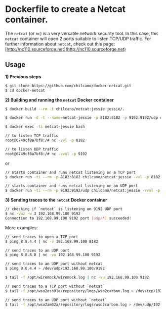 # Dockerfile to create a Netcat container.

The `netcat` (or `nc`) is a very versatile network security tool.
In this case, this `netcat` container will open 2 ports suitable to listen TCP/UDP traffic.
For further information about `netcat`, check out this page: [http://nc110.sourceforge.net](http://nc110.sourceforge.net)

## Usage

__1) Previous steps__

```bash
$ git clone https://github.com/chilcano/docker-netcat.git
$ cd docker-netcat
```
__2) Building and running the `netcat` Docker container__

```bash
$ docker build --rm -t chilcano/netcat:jessie jessie/.

$ docker run -d -t --name=netcat-jessie -p 8182:8182 -p 9192:9192/udp chilcano/netcat:jessie

$ docker exec -ti netcat-jessie bash

// to listen TCP traffic
root@6749cf8a7bf8:/# nc -vvl -p 8182

// to listen UDP traffic
root@6749cf8a7bf8:/# nc -vvul -p 9192
```

or

```bash
// starts container and runs netcat listening on a TCP port
$ docker run -ti --rm -p 8182:8182 chilcano/netcat:jessie -vvl -p 8182

// starts container and runs netcat listening on an UDP port
$ docker run -ti --rm -p 9192:9192/udp chilcano/netcat:jessie -vvul -p 9192
```

__3) Sending traces to the `netcat` Docker container__

```bash
// checking if `netcat` is listening on 9192 UDP port
$ nc -vuz -w 3 192.168.99.100 9192		
Connection to 192.168.99.100 9192 port [udp/*] succeeded!
```

More examples:

```bash
// send traces to open a TCP port
$ ping 8.8.4.4 | nc -v 192.168.99.100 8182

// send traces to an UDP port
$ ping 8.8.8.8 | nc -vu 192.168.99.100 9192

// send traces to an UDP port without netcat
$ ping 8.8.4.4 > /dev/udp/192.168.99.100/9192

$ tail -f /opt/wiremock/wiremock.log | nc -vu 192.168.99.100 9192

// send traces to a TCP port without `netcat`
$ tail -f /opt/wso2esb01a/repository/logs/wso2carbon.log > /dev/tcp/192.168.99.100/8182

// send traces to an UDP port without `netcat`
$ tail -f /opt/wso2am02a/repository/logs/wso2carbon.log > /dev/udp/192.168.99.100/9192
```

